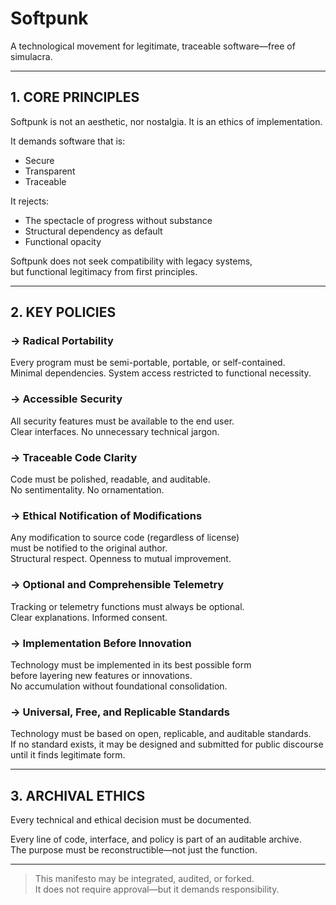 # Softpunk

A technological movement for legitimate, traceable software—free of simulacra.

---

## 1. CORE PRINCIPLES

Softpunk is not an aesthetic, nor nostalgia. It is an ethics of implementation.

It demands software that is:
- Secure  
- Transparent  
- Traceable  

It rejects:
- The spectacle of progress without substance  
- Structural dependency as default  
- Functional opacity  

Softpunk does not seek compatibility with legacy systems,  
but functional legitimacy from first principles.

---

## 2. KEY POLICIES

### → Radical Portability  
Every program must be semi-portable, portable, or self-contained.  
Minimal dependencies. System access restricted to functional necessity.

### → Accessible Security  
All security features must be available to the end user.  
Clear interfaces. No unnecessary technical jargon.

### → Traceable Code Clarity  
Code must be polished, readable, and auditable.  
No sentimentality. No ornamentation.

### → Ethical Notification of Modifications  
Any modification to source code (regardless of license)  
must be notified to the original author.  
Structural respect. Openness to mutual improvement.

### → Optional and Comprehensible Telemetry  
Tracking or telemetry functions must always be optional.  
Clear explanations. Informed consent.

### → Implementation Before Innovation  
Technology must be implemented in its best possible form  
before layering new features or innovations.  
No accumulation without foundational consolidation.

### → Universal, Free, and Replicable Standards  
Technology must be based on open, replicable, and auditable standards.  
If no standard exists, it may be designed and submitted for public discourse  
until it finds legitimate form.

---

## 3. ARCHIVAL ETHICS

Every technical and ethical decision must be documented.

Every line of code, interface, and policy is part of an auditable archive.  
The purpose must be reconstructible—not just the function.

---

> This manifesto may be integrated, audited, or forked.  
> It does not require approval—but it demands responsibility.
